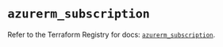 # `azurerm_subscription`

Refer to the Terraform Registry for docs: [`azurerm_subscription`](https://registry.terraform.io/providers/hashicorp/azurerm/3.106.1/docs/resources/subscription).
